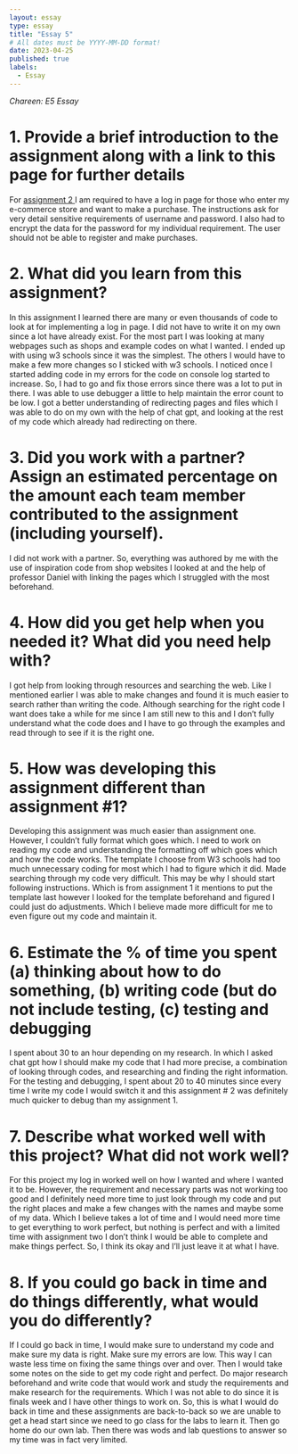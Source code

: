 ```yaml
---
layout: essay
type: essay
title: "Essay 5"
# All dates must be YYYY-MM-DD format!
date: 2023-04-25
published: true
labels:
  - Essay
---
```




*Chareen: E5 Essay*

<h1> 
1.	Provide a brief introduction to the assignment along with a link to this page for further details
</h1> 
<p> For <a href="https://dport96.github.io/ITM352/morea/150.Assignment2/experience-Assignment2.html"> assignment 2 </a> I am required to have a log in page for those who enter my e-commerce store and want to make a purchase. The instructions ask for very detail sensitive requirements of username and password. I also had to encrypt the data for the password for my individual requirement. The user should not be able to register and make purchases. 
 </p>
<h1> 
2.	What did you learn from this assignment?
</h1> 
<p>
In this assignment I learned there are many or even thousands of code to look at for implementing a log in page. I did not have to write it on my own since a lot have already exist. For the most part I was looking at many webpages such as shops and example codes on what I wanted. I ended up with using w3 schools since it was the simplest. The others I would have to make a few more changes so I sticked with w3 schools. I noticed once I started adding code in my errors for the code on console log started to increase. So, I had to go and fix those errors since there was a lot to put in there. I was able to use debugger a little to help maintain the error count to be low. I got a better understanding of redirecting pages and files which I was able to do on my own with the help of chat gpt, and looking at the rest of my code which already had redirecting on there. 
 </p>

<h1> 
3.	Did you work with a partner? Assign an estimated percentage on the amount each team member contributed to the assignment (including yourself).
</h1> 
<p> I did not work with a partner. So, everything was authored by me with the use of inspiration code from shop websites I looked at and the help of professor Daniel with linking the pages which I struggled with the most beforehand.
 </p>

<h1> 
4.	How did you get help when you needed it? What did you need help with?
</h1> 
<p> 
I got help from looking through resources and searching the web. Like I mentioned earlier I was able to make changes and found it is much easier to search rather than writing the code. Although searching for the right code I want does take a while for me since I am still new to this and I don’t fully understand what the code does and I have to go through the examples and read through to see if it is the right one.
</p>

<h1> 
5.	How was developing this assignment different than assignment #1?
</h1> 
<p> Developing this assignment was much easier than assignment one. However, I couldn’t fully format which goes which. I need to work on reading my code and understanding the formatting off which goes which and how the code works. The template I choose from W3 schools had too much unnecessary coding for most which I had to figure which it did. Made searching through my code very difficult. This may be why I should start following instructions. Which is from assignment 1 it mentions to put the template last however I looked for the template beforehand and figured I could just do adjustments. Which I believe made more difficult for me to even figure out my code and maintain it. 
</p>

<h1> 
6.	Estimate the % of time you spent (a) thinking about how to do something, (b) writing code (but do not include testing, (c) testing and debugging
</h1> 
<p> 

I spent about 30 to an hour depending on my research. In which I asked chat gpt how I should make my code that I had more precise, a combination of looking through codes, and researching and finding the right information. For the testing and debugging, I spent about 20 to 40 minutes since every time I write my code I would switch it and this assignment # 2 was definitely much quicker to debug than my assignment 1.
 </p>

<h1> 
7.	Describe what worked well with this project? What did not work well?
</h1> 
<p> For this project my log in worked well on how I wanted and where I wanted it to be. However, the requirement and necessary parts was not working too good and I definitely need more time to just look through my code and put the right places and make a few changes with the names and maybe some of my data. Which I believe takes a lot of time and I would need more time to get everything to work perfect, but nothing is perfect and with a limited time with assignment two I don’t think I would be able to complete and make things perfect. So, I think its okay and I’ll just leave it at what I have. 
 </p>


<h1> 
8.	If you could go back in time and do things differently, what would you do differently?
</h1> 
<p>
If I could go back in time, I would make sure to understand my code and make sure my data is right. Make sure my errors are low. This way I can waste less time on fixing the same things over and over. Then I would take some notes on the side to get my code right and perfect. Do major research beforehand and write code that would work and study the requirements and make research for the requirements. Which I was not able to do since it is finals week and I have other things to work on. So, this is what I would do back in time and these assignments are back-to-back so we are unable to get a head start since we need to go class for the labs to learn it. Then go home do our own lab. Then there was wods and lab questions to answer so my time was in fact very limited. 
 </p>
